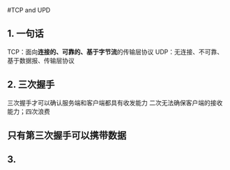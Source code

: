 #TCP and UPD

## 1. 一句话
TCP：面向**连接的、可靠的、基于字节流**的传输层协议
UDP：无连接、不可靠、基于数据报、传输层协议

## 2. 三次握手
三次握手才可以确认服务端和客户端都具有收发能力
二次无法确保客户端的接收能力；四次浪费

## 只有第三次握手可以携带数据

## 3. 